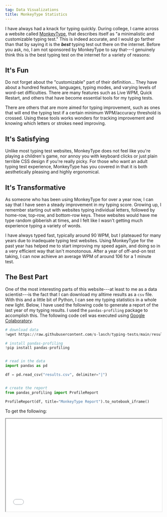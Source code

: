 ```yaml
---
tag: Data Visualizations
title: MonkeyType Statistics
---
```


I have always had a knack for typing quickly. During college, I came across a website called [MonkeyType](https://monkeytype.com), that describes itself as "a minimalistic and customizable typing test." This is indeed accurate, and I would go farther than that by saying it is the ***best*** typing test out there on the internet. Before you ask, no, I am not sponsored by MonkeyType to say that---I genuinely think this is the best typing test on the internet for a variety of reasons:

## **It's Fun**

Do not forget about the "customizable" part of their definition... They have about a hundred features, languages, typing modes, and varying levels of word-set difficulties. There are many features such as Live WPM, Quick Restart, and others that have become essential tools for my typing tests. 

There are others that are more aimed for typing improvement, such as ones that will end the typing test if a certain minimum WPM/accuracy threshold is crossed. Using these tools works wonders for tracking improvement and knowing which letters or strokes need improving.  


## **It's Satisfying**

Unlike most typing test websites, MonkeyType does not feel like you're playing a children's game, nor annoy you with keyboard clicks or just plain terrible CSS design if you're really picky. For those who want an adult typing test experience, MonkeyType has you covered in that it is both aesthetically pleasing and highly ergonomical.


## **It's Transformative**

As someone who has been using MonkeyType for over a year now, I can say that I have seen a steady improvement in my typing score. Growing up, I remember starting out with websites typing individual letters, followed by home-row, top-row, and bottom-row keys. These websites would have me type random gibberish at times, and I felt like I wasn't getting much experience typing a variety of words. 

I have always typed fast, typically around 90 WPM, but I plateaued for many years due to inadequate typing test websites. Using MonkeyType for the past year has helped me to start improving my speed again, and doing so in a very efficient way that isn't monotonous. After a year of off-and-on test taking, I can now achieve an average WPM of around 106 for a 1 minute test.  


## **The Best Part**

One of the most interesting parts of this website---at least to me as a data scientist---is the fact that I can download my alltime results as a `csv` file. With this and a little bit of Python, I can see my typing statistics in a whole new light. Below, I have used the following code to generate a report of the last year of my typing results. I used the `pandas-profiling` package to accomplish this. The following code cell was executed using [Google Colaboratory](https://colab.research.google.com).

``` python
# download data
!wget https://raw.githubusercontent.com/s-lasch/typing-tests/main/results.csv

# install pandas-profiling
!pip install pandas-profiling


# read in the data
import pandas as pd

df = pd.read_csv("results.csv", delimiter="|")


# create the report
from pandas_profiling import ProfileReport

ProfileReport(df, title="MonkeyType Report").to_notebook_iframe()
```

To get the following: 

<iframe src="monkty_type_report.html" width="100%" height="300px"></iframe>
